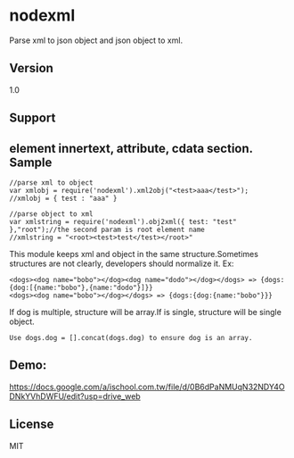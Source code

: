 nodexml
=======
Parse xml to json object and json object to xml.

Version
----
1.0

Support
----
element innertext, attribute, cdata section.
Sample
----
```
//parse xml to object
var xmlobj = require('nodexml').xml2obj("<test>aaa</test>");
//xmlobj = { test : "aaa" }

//parse object to xml
var xmlstring = require('nodexml').obj2xml({ test: "test" },"root");//the second param is root element name
//xmlstring = "<root><test>test</test></root>"
```
This module keeps xml and object in the same structure.Sometimes structures are not clearly, developers should normalize it.
Ex: 
```
<dogs><dog name="bobo"></dog><dog name="dodo"></dog></dogs> => {dogs:{dog:[{name:"bobo"},{name:"dodo"}]}}
<dogs><dog name="bobo"></dog></dogs> => {dogs:{dog:{name:"bobo"}}}
```
If dog is multiple, structure will be array.If is single, structure will be single object.
```
Use dogs.dog = [].concat(dogs.dog) to ensure dog is an array.
```

Demo:
----
https://docs.google.com/a/ischool.com.tw/file/d/0B6dPaNMUqN32NDY4ODNkYVhDWFU/edit?usp=drive_web

License
----

MIT